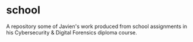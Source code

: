 # school
A repository some of Javien's work produced from school assignments in his Cybersecurity & Digital Forensics diploma course.
